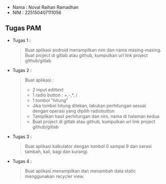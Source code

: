 - Nama : Noval Raihan Ramadhan
- NIM : 225150407111056

## Tugas PAM
- Tugas 1 :
  > Buat aplikasi android menampilkan nim dan nama masing-masing.
  > Buat project di gitlab atau github, kumpulkan url link project github/gitlab
- Tugas 2 :
  > Buat aplikasi :
  > - 2 input edittext
  > - 1 radio button : +,-,*, /
  > - 1 tombol "hitung"
  > - Jika tombol hitung ditekan, lakukan perhitungan sesuai dengan operasi yang dipilih radiobutton
  > - Tampilkan hasil perhitungan dan nim, nama di halaman kedua
  > - Buat project di gitlab atau github, kumpulkan url link project github/gitlab
- Tugas 3 :
  > Buat aplikasi kalkulator dengan tombol 0 sampai 9 dan oerasi tambah, kali, bagi dan kurangi.
- Tugas 4 :
  > Buat aplikasi menampilkan dan menambah data static menggunakan recycler view.
